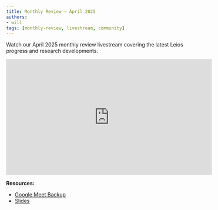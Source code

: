 ```yaml
---
title: Monthly Review – April 2025
authors:
- will
tags: [monthly-review, livestream, community]
---
```


Watch our April 2025 monthly review livestream covering the latest Leios progress and research developments.

<iframe width="560" height="315" src="https://www.youtube.com/embed/-jddya2E2NA" title="Leios Monthly Review - April 2025" frameborder="0" allow="accelerometer; autoplay; clipboard-write; encrypted-media; gyroscope; picture-in-picture; web-share" allowfullscreen></iframe>

**Resources:**
- [Google Meet Backup](https://drive.google.com/file/d/1OufvQSHLhC2VHmVr-RLplb6hkdEyfPLi/view?usp=sharing)
- [Slides](https://docs.google.com/presentation/d/1pWNLCtYtNVHvKPttUXgXuSXSXmrBp5YqvexPVcTXfQk/edit?usp=sharing)
